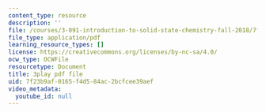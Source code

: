 ```yaml
---
content_type: resource
description: ''
file: /courses/3-091-introduction-to-solid-state-chemistry-fall-2018/7f23b9af0165f4d584ac2bcfcee39aef_ZSv_gYLBi8E.pdf
file_type: application/pdf
learning_resource_types: []
license: https://creativecommons.org/licenses/by-nc-sa/4.0/
ocw_type: OCWFile
resourcetype: Document
title: 3play pdf file
uid: 7f23b9af-0165-f4d5-84ac-2bcfcee39aef
video_metadata:
  youtube_id: null
---
```

